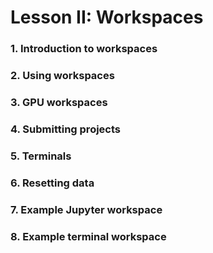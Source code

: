 # Lesson II: Workspaces

### 1. Introduction to workspaces

### 2. Using workspaces

### 3. GPU workspaces

### 4. Submitting projects

### 5. Terminals

### 6. Resetting data

### 7. Example Jupyter workspace

### 8. Example terminal workspace